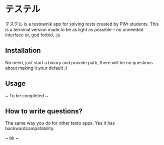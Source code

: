 # テステル

テステル is a testownik app for solving tests created by PWr students. This is a terminal version made to be as light as possible – no unneeded interface or, god forbid, .js

## Installation

No need, just start a binary and provide path, there will be no questions about making it your default ;)

## Usage

~ To be completed ~

## How to write questions?

The same way you do for other testo apps. Yes it has backwardcampatability.

~ bk ~
